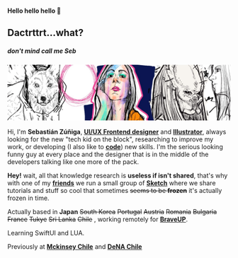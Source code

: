 #### Hello hello hello 🤘
## Dactrttrt...what?
##### don't mind call me Seb
![I also do some drawings](https://github.com/dactrtr/dactrtr/blob/master/header.jpeg)


Hi, I'm **Sebastián Zúñiga**, **[UI/UX Frontend designer](https://www.linkedin.com/in/dactrtr/)** and **[Illustrator](https://www.instagram.com/dactrtr.svg/)**, always looking for the new "tech kid on the block", researching to improve my work, or developing (I also like to **[code](https://github.com/dactrtr)**) new skills. I'm the serious looking funny guy at every place and the designer that is in the middle of the developers talking like one more of the pack.

**Hey!** wait, all that knowledge research is **useless if isn't shared**, that's why with one of my **[friends](http://www.arielcerda.com/)** we run a small group of **[Sketch](https://medium.com/sketchchile)** where we share tutorials and stuff so cool that sometimes ~~seems to be **frozen**~~ it's actually frozen in time.

Actually based in **Japan** ~~South Korea~~ ~~Portugal~~ ~~Austria~~ ~~Romania~~ ~~Bulgaria~~ ~~France~~ ~~Tukye~~ ~~Sri Lanka~~ ~~Chile~~ , working remotely for **[BraveUP](https://www.braveup.com/)**.

Learning SwiftUI and LUA.

Previously at **[Mckinsey Chile](https://www.mckinsey.com/)** and **[DeNA Chile](https://dena.com/intl/)**

